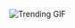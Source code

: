 
<!-- GIF_SECTION -->
![Trending GIF](https://media4.giphy.com/media/v1.Y2lkPThiYjIxNzcyc2Z0b3h6MnNwOTlkaG1yMWdjN3h3NW5ubDhqeDd2NDY2b2prMGJqdSZlcD12MV9naWZzX3NlYXJjaCZjdD1n/hXddB04gkpgBoxApfh/giphy.gif)
<!-- END_GIF_SECTION -->
